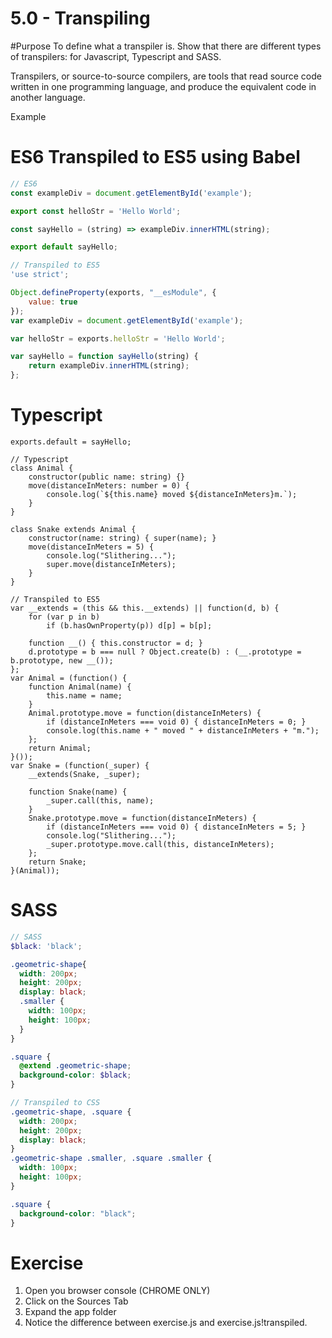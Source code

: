# 5.0 - Transpiling

#Purpose
To define what a transpiler is.  Show that there are different types of transpilers: for Javascript, Typescript and SASS.

Transpilers, or source-to-source compilers, are tools that read source code written in one programming language, and produce the equivalent code in another language. 

Example 


# ES6 Transpiled to ES5 using Babel
````js
// ES6
const exampleDiv = document.getElementById('example');

export const helloStr = 'Hello World';

const sayHello = (string) => exampleDiv.innerHTML(string);

export default sayHello;

// Transpiled to ES5
'use strict';

Object.defineProperty(exports, "__esModule", {
    value: true
});
var exampleDiv = document.getElementById('example');

var helloStr = exports.helloStr = 'Hello World';

var sayHello = function sayHello(string) {
    return exampleDiv.innerHTML(string);
};
````

# Typescript
````TS
exports.default = sayHello;

// Typescript
class Animal {
    constructor(public name: string) {}
    move(distanceInMeters: number = 0) {
        console.log(`${this.name} moved ${distanceInMeters}m.`);
    }
}

class Snake extends Animal {
    constructor(name: string) { super(name); }
    move(distanceInMeters = 5) {
        console.log("Slithering...");
        super.move(distanceInMeters);
    }
}

// Transpiled to ES5
var __extends = (this && this.__extends) || function(d, b) {
    for (var p in b)
        if (b.hasOwnProperty(p)) d[p] = b[p];

    function __() { this.constructor = d; }
    d.prototype = b === null ? Object.create(b) : (__.prototype = b.prototype, new __());
};
var Animal = (function() {
    function Animal(name) {
        this.name = name;
    }
    Animal.prototype.move = function(distanceInMeters) {
        if (distanceInMeters === void 0) { distanceInMeters = 0; }
        console.log(this.name + " moved " + distanceInMeters + "m.");
    };
    return Animal;
}());
var Snake = (function(_super) {
    __extends(Snake, _super);

    function Snake(name) {
        _super.call(this, name);
    }
    Snake.prototype.move = function(distanceInMeters) {
        if (distanceInMeters === void 0) { distanceInMeters = 5; }
        console.log("Slithering...");
        _super.prototype.move.call(this, distanceInMeters);
    };
    return Snake;
}(Animal));
````

# SASS
````SCSS
// SASS
$black: 'black';

.geometric-shape{
  width: 200px;
  height: 200px;
  display: black;
  .smaller {
    width: 100px;
    height: 100px;
  }
}

.square {
  @extend .geometric-shape;
  background-color: $black;
}

// Transpiled to CSS
.geometric-shape, .square {
  width: 200px;
  height: 200px;
  display: black;
}
.geometric-shape .smaller, .square .smaller {
  width: 100px;
  height: 100px;
}

.square {
  background-color: "black";
}

````

# Exercise

  1. Open you browser console (CHROME ONLY)
  2. Click on the Sources Tab
  3. Expand the app folder
  4. Notice the difference between exercise.js and exercise.js!transpiled.
